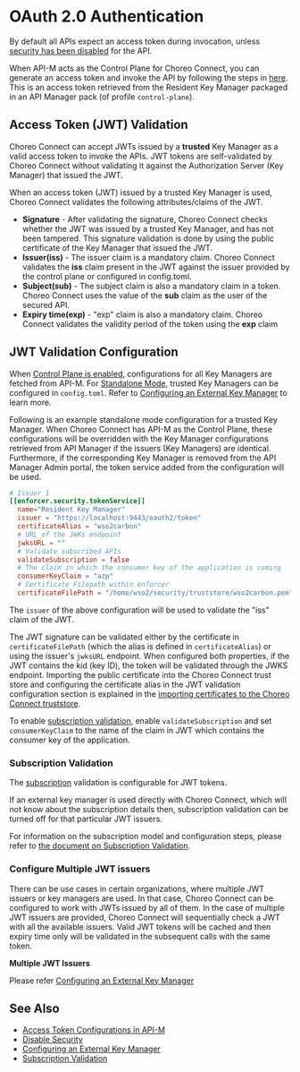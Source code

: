 # OAuth 2.0 Authentication

By default all APIs expect an access token during invocation, unless [security has been disabled]({{base_path}}/deploy-and-publish/deploy-on-gateway/choreo-connect/security/api-authentication/disabling-security/) for the API.

When API-M acts as the Control Plane for Choreo Connect, you can generate an access token and invoke the API by following the steps in [here]({{base_path}}/consume/invoke-apis/invoke-apis-using-tools/invoke-an-api-using-the-integrated-api-console/). This is an access token retrieved from the Resident Key Manager packaged in an API Manager pack (of profile `control-plane`). 

## Access Token (JWT) Validation

Choreo Connect can accept JWTs issued by a **trusted** Key Manager as a valid access token to invoke the APIs. JWT tokens are self-validated by Choreo Connect without validating it against the Authorization Server (Key Manager) that issued the JWT.

When an access token (JWT) issued by a trusted Key Manager is used, Choreo Connect validates the following attributes/claims of the JWT.

-   **Signature** - After validating the signature, Choreo Connect checks whether the JWT was issued by a trusted Key Manager, and has not been tampered. This signature validation is done by using the public certificate of the Key Manager that issued the JWT. 
-   **Issuer(iss)** - The issuer claim is a mandatory claim. Choreo Connect validates the **iss** claim present in the JWT against the issuer provided by the control plane or configured in config.toml.
-   **Subject(sub)** - The subject claim is also a mandatory claim in a token. Choreo Connect uses the value of the **sub** claim as the user of the secured API.
-   **Expiry time(exp)** - "exp" claim is also a mandatory claim. Choreo Connect validates the validity period of the token using the **exp** claim

## JWT Validation Configuration

When [Control Plane is enabled]({{base_path}}/deploy-and-publish/deploy-on-gateway/choreo-connect/concepts/apim-as-control-plane/), configurations for all Key Managers are fetched from API-M. For [Standalone Mode]({{base_path}}/deploy-and-publish/deploy-on-gateway/choreo-connect/concepts/as-a-standalone-gateway/), trusted Key Managers can be configured in `config.toml`. Refer to [Configuring an External Key Manager]({{base_path}}/deploy-and-publish/deploy-on-gateway/choreo-connect/security/api-authentication/configuring-an-external-key-manager/) to learn more.

Following is an example standalone mode configuration for a trusted Key Manager. When Choreo Connect has API-M as the Control Plane, these configurations will be overridden with the Key Manager configurations retrieved from API Manager if the issuers (Key Managers) are identical. Furthermore, if the corresponding Key Manager is removed from the API Manager Admin portal, the token service added from the configuration will be used.

``` toml
# Issuer 1
[[enforcer.security.tokenService]]
  name="Resident Key Manager"
  issuer = "https://localhost:9443/oauth2/token"
  certificateAlias = "wso2carbon"
  # URL of the JWKs endpoint
  jwksURL = ""
  # Validate subscribed APIs
  validateSubscription = false
  # The claim in which the consumer key of the application is coming
  consumerKeyClaim = "azp"
  # Certificate Filepath within enforcer
  certificateFilePath = "/home/wso2/security/truststore/wso2carbon.pem"
```

The `issuer` of the above configuration will be used to validate the "iss" claim of the JWT. 

The JWT signature can be validated either by the certificate in `certificateFilePath` (which the alias is defined in `certificateAlias`) or using the issuer's `jwksURL` endpoint. When configured both properties, if the JWT contains the kid (key ID), the token will be validated through the JWKS endpoint.
Importing the public certificate into the Choreo Connect trust store and configuring the certificate alias in the JWT validation configuration section is explained in the [importing certificates to the Choreo Connect truststore]({{base_path}}/deploy-and-publish/deploy-on-gateway/choreo-connect/security/importing-certificates-to-the-choreo-connect-truststore/).

To enable [subscription validation](#subscription-validation), enable `validateSubscription` and set `consumerKeyClaim` to the name of the claim in JWT which contains the consumer key of the application.

### Subscription Validation
The [subscription]({{base_path}}/consume/manage-subscription/subscribe-to-an-api/) validation is configurable for JWT tokens.

If an external key manager is used directly with Choreo Connect, which will not know about the subscription details then, subscription validation can be turned off for that particular JWT issuers.

For information on the subscription model and configuration steps, please refer to [the document on Subscription Validation]({{base_path}}/deploy-and-publish/deploy-on-gateway/choreo-connect/security/api-authorization/subscription-validation).

### Configure Multiple JWT issuers

 There can be use cases in certain organizations, where multiple JWT issuers or key managers are used. In that case, Choreo Connect can be configured to work with JWTs issued by all of them. In the case of multiple JWT issuers are provided, Choreo Connect will sequentially check a JWT with all the available issuers. Valid JWT tokens will be cached and then expiry time only will be validated in the subsequent calls with the same token.

 **Multiple JWT Issuers**

Please refer [Configuring an External Key Manager]({{base_path}}/deploy-and-publish/deploy-on-gateway/choreo-connect/security/api-authentication/configuring-an-external-key-manager/)


## See Also

- [Access Token Configurations in API-M]({{base_path}}/design/api-security/api-authentication/secure-apis-using-oauth2-tokens/) 
- [Disable Security]({{base_path}}/deploy-and-publish/deploy-on-gateway/choreo-connect/security/api-authentication/disabling-security/)
- [Configuring an External Key Manager]({{base_path}}/deploy-and-publish/deploy-on-gateway/choreo-connect/security/api-authentication/configuring-an-external-key-manager/)
- [Subscription Validation]({{base_path}}/deploy-and-publish/deploy-on-gateway/choreo-connect/security/api-authorization/subscription-validation)